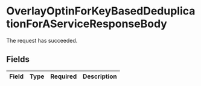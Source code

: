# OverlayOptinForKeyBasedDeduplicationForAServiceResponseBody

The request has succeeded.


## Fields

| Field       | Type        | Required    | Description |
| ----------- | ----------- | ----------- | ----------- |